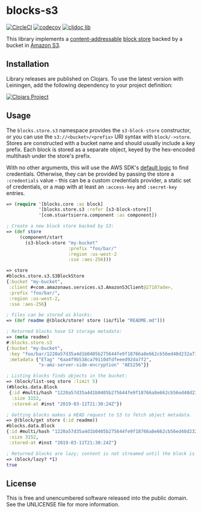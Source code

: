 blocks-s3
=========

[![CircleCI](https://circleci.com/gh/greglook/blocks-s3.svg?style=shield&circle-token=2d7ae95392368c6f66dd93ab63420d0498f2b2fc)](https://circleci.com/gh/greglook/blocks-s3)
[![codecov](https://codecov.io/gh/greglook/blocks-s3/branch/master/graph/badge.svg)](https://codecov.io/gh/greglook/blocks-s3)
[![cljdoc lib](https://img.shields.io/badge/cljdoc-lib-blue.svg)](https://cljdoc.org/d/mvxcvi/blocks-s3/)

This library implements a [content-addressable](https://en.wikipedia.org/wiki/Content-addressable_storage)
[block store](//github.com/greglook/blocks) backed by a bucket in
[Amazon S3](https://aws.amazon.com/s3/).


## Installation

Library releases are published on Clojars. To use the latest version with
Leiningen, add the following dependency to your project definition:

[![Clojars Project](http://clojars.org/mvxcvi/blocks-s3/latest-version.svg)](http://clojars.org/mvxcvi/blocks-s3)


## Usage

The `blocks.store.s3` namespace provides the `s3-block-store` constructor, or
you can use the `s3://<bucket>/<prefix>` URI syntax with `block/->store`.
Stores are constructed with a bucket name and should usually include a key
prefix. Each block is stored as a separate object, keyed by the hex-encoded
multihash under the store's prefix.

With no other arguments, this will use the AWS SDK's
[default logic](http://docs.aws.amazon.com/AWSSdkDocsJava/latest/DeveloperGuide/credentials.html#credentials-default)
to find credentials. Otherwise, they can be provided by passing the store a
`:credentials` value - this can be a custom credentials provider, a static set
of credentials, or a map with at least an `:access-key` and `:secret-key`
entries.

```clojure
=> (require '[blocks.core :as block]
            '[blocks.store.s3 :refer [s3-block-store]]
            '[com.stuartsierra.component :as component])

; Create a new block store backed by S3:
=> (def store
     (component/start
       (s3-block-store "my-bucket"
                       :prefix "foo/bar/"
                       :region :us-west-2
                       :sse :aes-256)))

=> store
#blocks.store.s3.S3BlockStore
{:bucket "my-bucket",
 :client #<com.amazonaws.services.s3.AmazonS3Client@27107ade>,
 :prefix "foo/bar/",
 :region :us-west-2,
 :sse :aes-256}

; Files can be stored as blocks:
=> (def readme @(block/store! store (io/file "README.md")))

; Returned blocks have S3 storage metadata:
=> (meta readme)
#:blocks.store.s3
{:bucket "my-bucket",
 :key "foo/bar/1220a57d35a4d1b0405b275644fe9f18766a8e662cb56ed48d232a71153a78d81424",
 :metadata {"ETag" "6aa4f9b538ca79110dfdfeeed92da7f2",
            "x-amz-server-side-encryption" "AES256"}}

; Listing blocks finds objects in the bucket:
=> (block/list-seq store :limit 5)
(#blocks.data.Block
 {:id #multi/hash "1220a57d35a4d1b0405b275644fe9f18766a8e662cb56ed48d232a71153a78d81424",
  :size 3152,
  :stored-at #inst "2019-03-11T21:30:24Z"})

; Getting blocks makes a HEAD request to S3 to fetch object metadata.
=> @(block/get store (:id readme))
#blocks.data.Block
{:id #multi/hash "1220a57d35a4d1b0405b275644fe9f18766a8e662cb56ed48d232a71153a78d81424",
 :size 3152,
 :stored-at #inst "2019-03-11T21:30:24Z"}

; Returned blocks are lazy; content is not streamed until the block is opened.
=> (block/lazy? *1)
true
```


## License

This is free and unencumbered software released into the public domain.
See the UNLICENSE file for more information.
